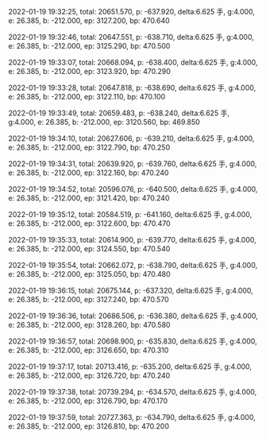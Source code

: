 2022-01-19 19:32:25, total: 20651.570, p: -637.920, delta:6.625 手, g:4.000, e: 26.385, b: -212.000, ep: 3127.200, bp: 470.640

2022-01-19 19:32:46, total: 20647.551, p: -638.710, delta:6.625 手, g:4.000, e: 26.385, b: -212.000, ep: 3125.290, bp: 470.500

2022-01-19 19:33:07, total: 20668.094, p: -638.400, delta:6.625 手, g:4.000, e: 26.385, b: -212.000, ep: 3123.920, bp: 470.290

2022-01-19 19:33:28, total: 20647.818, p: -638.690, delta:6.625 手, g:4.000, e: 26.385, b: -212.000, ep: 3122.110, bp: 470.100

2022-01-19 19:33:49, total: 20659.483, p: -638.240, delta:6.625 手, g:4.000, e: 26.385, b: -212.000, ep: 3120.560, bp: 469.850

2022-01-19 19:34:10, total: 20627.606, p: -639.210, delta:6.625 手, g:4.000, e: 26.385, b: -212.000, ep: 3122.790, bp: 470.250

2022-01-19 19:34:31, total: 20639.920, p: -639.760, delta:6.625 手, g:4.000, e: 26.385, b: -212.000, ep: 3122.160, bp: 470.240

2022-01-19 19:34:52, total: 20596.076, p: -640.500, delta:6.625 手, g:4.000, e: 26.385, b: -212.000, ep: 3121.420, bp: 470.240

2022-01-19 19:35:12, total: 20584.519, p: -641.160, delta:6.625 手, g:4.000, e: 26.385, b: -212.000, ep: 3122.600, bp: 470.470

2022-01-19 19:35:33, total: 20614.900, p: -639.770, delta:6.625 手, g:4.000, e: 26.385, b: -212.000, ep: 3124.550, bp: 470.540

2022-01-19 19:35:54, total: 20662.072, p: -638.790, delta:6.625 手, g:4.000, e: 26.385, b: -212.000, ep: 3125.050, bp: 470.480

2022-01-19 19:36:15, total: 20675.144, p: -637.320, delta:6.625 手, g:4.000, e: 26.385, b: -212.000, ep: 3127.240, bp: 470.570

2022-01-19 19:36:36, total: 20686.506, p: -636.380, delta:6.625 手, g:4.000, e: 26.385, b: -212.000, ep: 3128.260, bp: 470.580

2022-01-19 19:36:57, total: 20698.900, p: -635.830, delta:6.625 手, g:4.000, e: 26.385, b: -212.000, ep: 3126.650, bp: 470.310

2022-01-19 19:37:17, total: 20713.416, p: -635.200, delta:6.625 手, g:4.000, e: 26.385, b: -212.000, ep: 3126.720, bp: 470.240

2022-01-19 19:37:38, total: 20739.294, p: -634.570, delta:6.625 手, g:4.000, e: 26.385, b: -212.000, ep: 3126.790, bp: 470.170

2022-01-19 19:37:59, total: 20727.363, p: -634.790, delta:6.625 手, g:4.000, e: 26.385, b: -212.000, ep: 3126.810, bp: 470.200